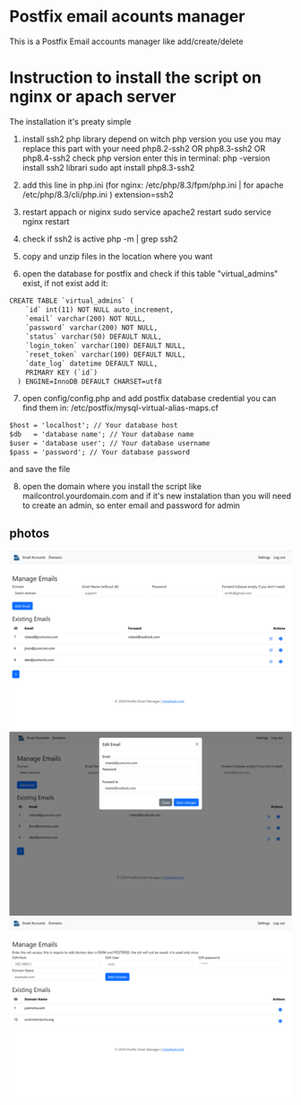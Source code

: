 # Postfix email acounts manager
This is a Postfix Email accounts manager like add/create/delete

# Instruction to install the script on nginx or apach server

The installation it's preaty simple
1) install ssh2 php library depend on witch php version you use you may replace this part with your need php8.2-ssh2 OR php8.3-ssh2 OR php8.4-ssh2
check php version enter this in terminal: php -version
install ssh2 librari
sudo apt install php8.3-ssh2
 
3) add this line in php.ini (for nginx: /etc/php/8.3/fpm/php.ini | for apache /etc/php/8.3/cli/php.ini )
extension=ssh2

4) restart appach or niginx
sudo service apache2 restart
sudo service nginx restart

5) check if ssh2 is active 
php -m | grep ssh2

5) copy and unzip files in the location where you want
6) open the database for postfix and check if this table "virtual_admins" exist, if not exist add it: 
  ```  
  CREATE TABLE `virtual_admins` (
      `id` int(11) NOT NULL auto_increment,
      `email` varchar(200) NOT NULL,
      `password` varchar(200) NOT NULL,
      `status` varchar(50) DEFAULT NULL,
      `login_token` varchar(100) DEFAULT NULL,
      `reset_token` varchar(100) DEFAULT NULL,
      `date_log` datetime DEFAULT NULL,
      PRIMARY KEY (`id`) 
    ) ENGINE=InnoDB DEFAULT CHARSET=utf8
```

7) open config/config.php and add postfix database credential you can find them in: /etc/postfix/mysql-virtual-alias-maps.cf
``` 
$host = 'localhost'; // Your database host
$db   = 'database name'; // Your database name
$user = 'database user'; // Your database username
$pass = 'password'; // Your database password
``` 
and save the file


8) open the domain where you install the script like mailcontrol.yourdomain.com
and if it's new instalation than you will need to create an admin, so enter email and password for admin

## photos
![emails](screenshot/screen1.png)
![emails](screenshot/screen2.png)
![emails](screenshot/screen3.png)
 